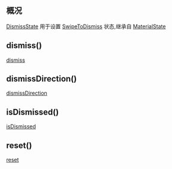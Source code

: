 ## 概况

[DismissState](/API/UI/Compose/State/DismissState/README.md)
用于设置 [SwipeToDismiss](/API/UI/Compose/Widget/SwipeToDismiss/README.md)
状态,继承自 [MaterialState](/API/UI/Compose/State/MaterialState/README.md)

## dismiss()

[dismiss](dismiss.md ":include")

## dismissDirection()

[dismissDirection](dismissDirection.md ":include")

## isDismissed()

[isDismissed](isDismissed.md ":include")

## reset()

[reset](reset.md ":include")